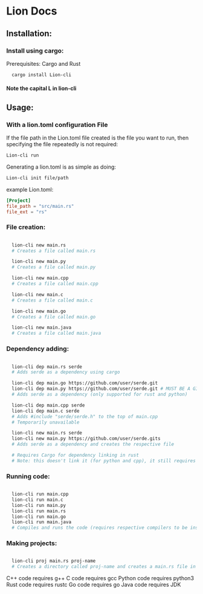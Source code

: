 # Lion Docs

## Installation:
### Install using cargo:
Prerequisites: Cargo and Rust

```bash
  cargo install Lion-cli
```
#### Note the capital L in lion-cli

## Usage:

### With a lion.toml configuration File

If the file path in the Lion.toml file created is the file you want to run, then specifying the file repeatedly is not required:

```bash
Lion-cli run
```

Generating a lion.toml is as simple as doing:
```bash
Lion-cli init file/path
```


example Lion.toml:
```toml
[Project]
file_path = "src/main.rs"
file_ext = "rs"
```



### File creation:
```bash

  lion-cli new main.rs
  # Creates a file called main.rs

  lion-cli new main.py
  # Creates a file called main.py

  lion-cli new main.cpp
  # Creates a file called main.cpp

  lion-cli new main.c
  # Creates a file called main.c

  lion-cli new main.go
  # Creates a file called main.go

  lion-cli new main.java
  # Creates a file called main.java

```


### Dependency adding:

```bash

  lion-cli dep main.rs serde
  # Adds serde as a dependency using cargo

  lion-cli dep main.go https://github.com/user/serde.git
  lion-cli dep main.py https://github.com/user/serde.git # MUST BE A GIT URL
  # Adds serde as a dependency (only supported for rust and python)

  lion-cli dep main.cpp serde
  lion-cli dep main.c serde
  # Adds #include "serde/serde.h" to the top of main.cpp
  # Temporarily unavailable

  lion-cli new main.rs serde
  lion-cli new main.py https://github.com/user/serde.gits
  # Adds serde as a dependency and creates the respective file

  # Requires Cargo for dependency linking in rust
  # Note: this doesn't link it (for python and cpp), it still requires you to create the CMake file

```

### Running code:

```bash

  lion-cli run main.cpp
  lion-cli run main.c
  lion-cli run main.py
  lion-cli run main.rs
  lion-cli run main.go
  lion-cli run main.java
  # Compiles and runs the code (requires respective compilers to be installed and setup)

```

### Making projects:
```bash

  lion-cli proj main.rs proj-name
  # Creates a directory called proj-name and creates a main.rs file in an src folder in proj-name
```

  C++ code requires g++
  C code requires gcc
  Python code requires python3
  Rust code requires rustc
  Go code requires go
  Java code requires JDK
